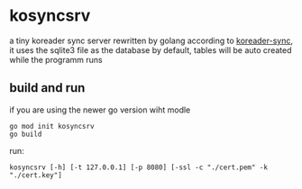 # kosyncsrv
a tiny koreader sync server rewritten by golang according to
[koreader-sync](https://github.com/myelsukov/koreader-sync),
it uses the sqlite3 file as the database by default, tables will be auto created while the programm runs

## build and run
if you are using the newer go version wiht modle
```
go mod init kosyncsrv
go build
```
run:
```
kosyncsrv [-h] [-t 127.0.0.1] [-p 8080] [-ssl -c "./cert.pem" -k "./cert.key"]
```



